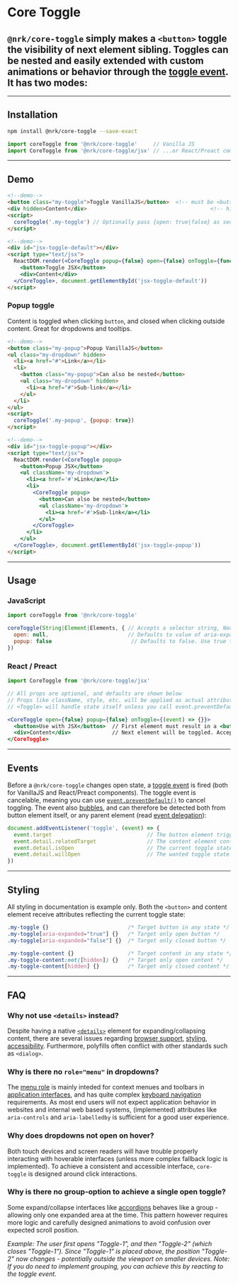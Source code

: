 # Core Toggle

## `@nrk/core-toggle` simply makes a `<button>` toggle the visibility of next element sibling. Toggles can be nested and easily extended with custom animations or behavior through the [toggle event](#events). It has two modes:

---

## Installation

```bash
npm install @nrk/core-toggle --save-exact
```
```js
import coreToggle from '@nrk/core-toggle'     // Vanilla JS
import CoreToggle from '@nrk/core-toggle/jsx' // ...or React/Preact compatible JSX
```

---

## Demo

<!--demo
<script src="core-toggle/core-toggle.min.js"></script>
<script src="core-toggle/core-toggle.jsx.js"></script>

<div class="nrk-grid">
<div class="nrk-xs-12of12 nrk-md-6of12" style="padding-right:30px"><h3>Default toggle</h3>
Content is only toggled when clicking <code>button</code>. Great for accordions and expand/collapse panels.
demo-->

```html
<!--demo-->
<button class="my-toggle">Toggle VanillaJS</button>  <!-- must be <button> -->
<div hidden>Content</div>                                       <!-- hidden prevents flash of unstyled content -->
<script>
  coreToggle('.my-toggle') // Optionally pass {open: true|false} as second argument to open/close
</script>
```

```html
<!--demo-->
<div id="jsx-toggle-default"></div>
<script type="text/jsx">
  ReactDOM.render(<CoreToggle popup={false} open={false} onToggle={function(){}}>
    <button>Toggle JSX</button>
    <div>Content</div>
  </CoreToggle>, document.getElementById('jsx-toggle-default'))
</script>
```

</div>
<div class="nrk-xs-12of12 nrk-md-6of12"><h3>Popup toggle</h3>
Content is toggled when clicking <code>button</code>, and closed when clicking outside content. Great for dropdowns and tooltips.

```html
<!--demo-->
<button class="my-popup">Popup VanillaJS</button>
<ul class="my-dropdown" hidden>
  <li><a href="#">Link</a></li>
  <li>
    <button class="my-popup">Can also be nested</button>
    <ul class="my-dropdown" hidden>
      <li><a href="#">Sub-link</a></li>
    </ul>
  </li>
</ul>
<script>
  coreToggle('.my-popup', {popup: true})
</script>
```

```html
<!--demo-->
<div id="jsx-toggle-popup"></div>
<script type="text/jsx">
  ReactDOM.render(<CoreToggle popup>
    <button>Popup JSX</button>
    <ul className='my-dropdown'>
      <li><a href='#'>Link</a></li>
      <li>
        <CoreToggle popup>
          <button>Can also be nested</button>
          <ul className='my-dropdown'>
            <li><a href='#'>Sub-link</a></li>
          </ul>
        </CoreToggle>
      </li>
    </ul>
  </CoreToggle>, document.getElementById('jsx-toggle-popup'))
</script>
```

</div>
</div>

---

## Usage

### JavaScript

```js
import coreToggle from '@nrk/core-toggle'

coreToggle(String|Element|Elements, { // Accepts a selector string, NodeList, Element or array of Elements
  open: null,                         // Defaults to value of aria-expanded or false. Use true|false to force open state
  popup: false                         // Defaults to false. Use true to enable click-outside-to-close
})
```

### React / Preact

```jsx
import CoreToggle from '@nrk/core-toggle/jsx'

// All props are optional, and defaults are shown below
// Props like className, style, etc. will be applied as actual attributes
// <Toggle> will handle state itself unless you call event.preventDefault() in onToggle

<CoreToggle open={false} popup={false} onToggle={(event) => {}}>
  <button>Use with JSX</button>  // First element must result in a <button>-tag. Accepts both elements and components
  <div>Content</div>             // Next element will be toggled. Accepts both elements and components
</CoreToggle>
```

---

## Events

Before a `@nrk/core-toggle` changes open state, a [toggle event](https://www.w3schools.com/jsref/event_ontoggle.asp) is fired (both for VanillaJS and React/Preact components). The toggle event is cancelable, meaning you can use [`event.preventDefault()`](https://developer.mozilla.org/en-US/docs/Web/API/Event/preventDefault) to cancel toggling. The event also [bubbles](https://developer.mozilla.org/en-US/docs/Learn/JavaScript/Building_blocks/Events#Event_bubbling_and_capture), and can therefore be detected both from button element itself, or any parent element (read [event delegation](https://stackoverflow.com/questions/1687296/what-is-dom-event-delegation)):

```js
document.addEventListener('toggle', (event) => {
  event.target                              // The button element triggering toggle event
  event.detail.relatedTarget                // The content element controlled by button
  event.detail.isOpen                       // The current toggle state (before toggle event has run)
  event.detail.willOpen                     // The wanted toggle state
})
```

---

## Styling

All styling in documentation is example only. Both the `<button>` and content element receive attributes reflecting the current toggle state:

```css
.my-toggle {}                         /* Target button in any state */
.my-toggle[aria-expanded="true"] {}   /* Target only open button */
.my-toggle[aria-expanded="false"] {}  /* Target only closed button */

.my-toggle-content {}                 /* Target content in any state */
.my-toggle-content:not([hidden]) {}   /* Target only open content */
.my-toggle-content[hidden] {}         /* Target only closed content */
```

---

## FAQ

### Why not use `<details>` instead?
Despite having a native [`<details>`](https://developer.mozilla.org/en-US/docs/Web/HTML/Element/details) element for expanding/collapsing content, there are several issues regarding [browser support](https://caniuse.com/#feat=details), [styling](https://developer.mozilla.org/en-US/docs/Web/HTML/Element/details#Example_with_styling), [accessibility](http://accessibleculture.org/articles/2012/03/screen-readers-and-details-summary/). Furthermore, polyfills often conflict with other standards such as `<dialog>`.

### Why is there no `role="menu"` in dropdowns?
The [menu role](https://www.w3.org/TR/wai-aria-practices-1.1/examples/menubar/menubar-1/menubar-1.html) is mainly inteded for context menues and toolbars in [application interfaces](https://www.w3.org/TR/wai-aria-1.1/#application), and has quite complex [keyboard navigation](https://www.w3.org/TR/wai-aria-practices-1.1/examples/menubar/menubar-1/menubar-1.html#kbd_label) requirements. As most end users will not expect application behavior in websites and internal web based systems, (implemented) attributes like `aria-controls` and `aria-labelledby` is sufficient for a good user experience.

### Why does dropdowns not open on hover?
Both touch devices and screen readers will have trouble properly interacting with hoverable interfaces (unless more complex fallback logic is implemented). To achieve a consistent and accessible interface, `core-toggle` is designed around click interactions.

### Why is there no group-option to achieve a single open toggle?
Some expand/collapse interfaces like [accordions](https://www.nngroup.com/articles/accordions-complex-content/) behaves like a group - allowing only one expanded area at the time. This pattern however requires more logic and carefully designed animations to avoid confusion over expected scroll position.

*Example: The user first opens "Toggle-1", and then "Toggle-2" (which closes "Toggle-1"). Since "Toggle-1" is placed above, the position "Toggle-2" now changes - potentially outside the viewport on smaller devices.
Note: If you do need to implement grouping, you can achieve this by reacting to the toggle event.*
